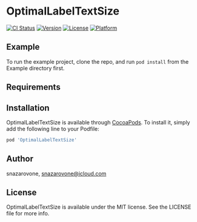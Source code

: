 # OptimalLabelTextSize

[![CI Status](https://img.shields.io/travis/snazarovone/OptimalLabelTextSize.svg?style=flat)](https://travis-ci.org/snazarovone/OptimalLabelTextSize)
[![Version](https://img.shields.io/cocoapods/v/OptimalLabelTextSize.svg?style=flat)](https://cocoapods.org/pods/OptimalLabelTextSize)
[![License](https://img.shields.io/cocoapods/l/OptimalLabelTextSize.svg?style=flat)](https://cocoapods.org/pods/OptimalLabelTextSize)
[![Platform](https://img.shields.io/cocoapods/p/OptimalLabelTextSize.svg?style=flat)](https://cocoapods.org/pods/OptimalLabelTextSize)

## Example

To run the example project, clone the repo, and run `pod install` from the Example directory first.

## Requirements

## Installation

OptimalLabelTextSize is available through [CocoaPods](https://cocoapods.org). To install
it, simply add the following line to your Podfile:

```ruby
pod 'OptimalLabelTextSize'
```

## Author

snazarovone, snazarovone@icloud.com

## License

OptimalLabelTextSize is available under the MIT license. See the LICENSE file for more info.
